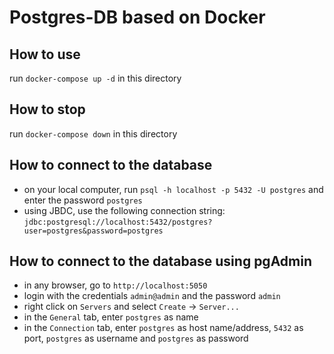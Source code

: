 # Postgres-DB based on Docker

## How to use

run `docker-compose up -d` in this directory

## How to stop

run `docker-compose down` in this directory

## How to connect to the database

- on your local computer, run `psql -h localhost -p 5432 -U postgres` and enter the password `postgres`
- using JBDC, use the following connection string: `jdbc:postgresql://localhost:5432/postgres?user=postgres&password=postgres`

## How to connect to the database using pgAdmin

- in any browser, go to `http://localhost:5050`
- login with the credentials `admin@admin` and the password `admin`
- right click on `Servers` and select `Create` -> `Server...`
- in the `General` tab, enter `postgres` as name
- in the `Connection` tab, enter `postgres` as host name/address, `5432` as port, `postgres` as username and `postgres` as password
